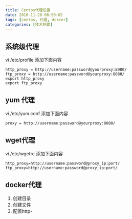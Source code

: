 ```yaml
---
title: Centos代理设置
date: 2016-11-28 08:50:02
tags: [centos, 代理, dokcer]
categories: [技术积累]
---
```

## 系统级代理
vi /etc/profile
添加下面内容
```
http_proxy = http://username:password@yourproxy:8080/
ftp_proxy = http://username:password@yourproxy:8080/
export http_proxy
export ftp_proxy
```
## yum 代理
vi /etc/yum.conf
添加下面内容
```
proxy = http://username:password@yourproxy:8080/
```
## wget代理
vi /etc/wgetrc 
添加下面内容
```
http_proxy=http://username:password@proxy_ip:port/
ftp_proxy=http://username:password@proxy_ip:port/
```
## docker代理
1. 创建目录
2. 创建文件
3. 配置http-


